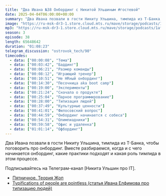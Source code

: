 ```yaml
---
title: "Два Ивана №38 Онбординг с Никитой Ульшиным #гостевой"
date: 2025-04-04T06:00:00+00:00
summary: "Два Ивана позвали в гости Никиту Ульшина, тимлида из Т-Банка, чтобы поговорить про онбординг."
image: "https://ru-msk-dr3-1.store.cloud.mts.ru/mave/storage/podcasts/1af59247-7ac1-4d1c-b4f1-fd950f3daf15/images/cd175d9c-f84b-4239-a8ac-629e849cad00.png"
mp3: "https://ru-msk-dr3-1.store.cloud.mts.ru/mave/storage/podcasts/1af59247-7ac1-4d1c-b4f1-fd950f3daf15/episodes/cd175d9c-f84b-4239-a8ac-629e849cad00.mp3"
season: 3
episode: 38
length: 65648642
duration: "01:08:23"
telegram_discussion: "ostrovok_tech/90"
timecodes:
  - data: ["00:00:08", "Тема"]
  - data: ["00:03:42", "Баддинг"]
  - data: ["00:06:21", "Размер команды"]
  - data: ["00:08:12", "Играющий тренер"]
  - data: ["00:10:51", "Не HRный онбординг"]
  - data: ["00:14:30", "Песочница aka boot camp"]
  - data: ["00:19:00", "Эксперименты"]
  - data: ["00:21:24", "Сначала о продукте"]
  - data: ["00:25:04", "Парное программирование"]
  - data: ["00:28:00", "Типизация людей"]
  - data: ["00:37:49", "Культурные ценности"]
  - data: ["00:41:01", "Филосовский вопрос"]
  - data: ["00:44:59", "Онбординг начинается с собеса"]
  - data: ["00:54:31", "Олимпиадники"]
  - data: ["00:59:58", "Офис и удаленка"]
  - data: ["01:01:14", "Офбординг"]
---
```


Два Ивана позвали в гости Никиту Ульшина, тимлида из Т-Банка, чтобы поговорить про онбординг. Вместе разбираемся, когда и с чего начинается онбординг, какие практики подходят и какая роль тимлида в этом процессе.

Подписывайтесь на Телеграм-канал [Никита Ульшин про IT].

<!-- links -->

- [Пятничное. Теория Жоп](https://habr.com/ru/articles/593173/)
- [Typifications of people are pointless (статья Ивана Елфимова про типизацию людей)](https://biozz.dev/blog/pointless-typifications/)
